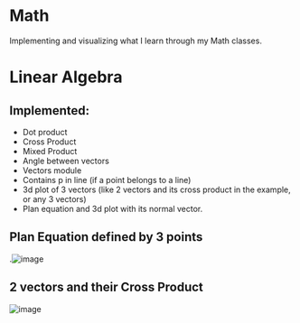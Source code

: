 # Math
Implementing and visualizing what I learn through my Math classes.
# Linear Algebra
## Implemented:
- Dot product
- Cross Product 
- Mixed Product
- Angle between vectors
- Vectors module
- Contains p in line (if a point belongs to a line)
- 3d plot of 3 vectors (like 2 vectors and its cross product in the example, or any 3 vectors)
- Plan equation and 3d plot with its normal vector.

## Plan Equation defined by 3 points
.![image](https://user-images.githubusercontent.com/56324869/116501251-b9ba2400-a886-11eb-874e-3041ca118ce3.png)

## 2 vectors and their Cross Product
![image](https://user-images.githubusercontent.com/56324869/116501504-4d8bf000-a887-11eb-9fe7-a04bfebf0e2a.png)
